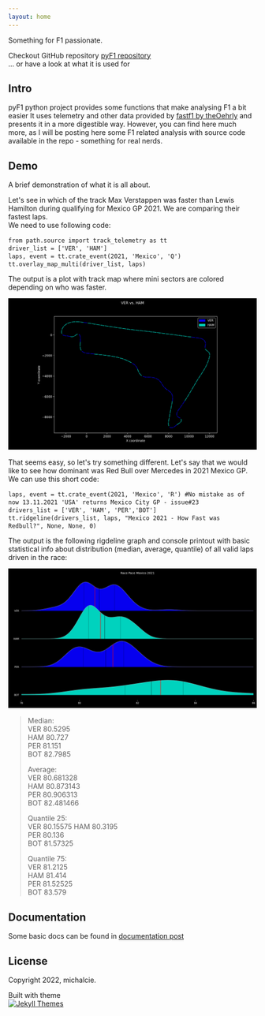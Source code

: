 ```yaml
---
layout: home
---
```


Something for F1 passionate. 

Checkout GitHub repository [ pyF1 repository](https://github.com/michalcie/pyF1)  
... or have a look at what it is used for <first post>

## Intro

pyF1 python project provides some functions that make analysing F1 a bit easier
It uses telemetry and other data provided by [fastf1 by theOehrly](https://theoehrly.github.io/Fast-F1/fastf1.html) and presents it
in a more digestible way. However, you can find here much more, as I will be posting
here some F1 related analysis with source code available in the repo - something for
real nerds. 


## Demo

A brief demonstration of what it is all about.

Let's see in which of the track Max Verstappen was faster than Lewis Hamilton
during qualifying for Mexico GP 2021. We are comparing their fastest laps.  
We need to use following code:

```
from path.source import track_telemetry as tt
driver_list = ['VER', 'HAM']
laps, event = tt.crate_event(2021, 'Mexico', 'Q')
tt.overlay_map_multi(driver_list, laps)
```

The output is a plot with track map where mini sectors are colored depending
on who was faster.

![Map](Analysis/Mexico2021/Qual_Map_VERvsHAM.png)

That seems easy, so let's try something different.
Let's say that we would like to see how dominant was Red Bull over Mercedes in 2021 Mexico GP.
We can use this short code:
```
laps, event = tt.crate_event(2021, 'Mexico', 'R') #No mistake as of now 13.11.2021 'USA' returns Mexico City GP - issue#23
drivers_list = ['VER', 'HAM', 'PER','BOT']
tt.ridgeline(drivers_list, laps, "Mexico 2021 - How Fast was Redbull?", None, None, 0)
```

The output is the following rigdeline  graph and console printout with basic statistical
info about distribution (median, average, quantile) of all valid laps driven in the race:

![Merc vs RedBull](Analysis/Mexico2021/Race_Pace_MERvsRBR.png)

> Median:  
VER    80.5295  
HAM    80.727  
PER    81.151  
BOT    82.7985  
>
> Average:  
VER    80.681328  
HAM    80.873143  
PER    80.906313  
BOT    82.481466  
>  
>Quantile 25:   
VER    80.15575
HAM    80.3195  
PER    80.136  
BOT    81.57325  
>
>Quantile 75:   
VER    81.2125  
HAM    81.414  
PER    81.52525  
BOT    83.579

## Documentation
Some basic docs can be found in [documentation post](https://michalcie.github.io/pyF1/pyf1/2022-01-02-Docs.html)  

## License

Copyright 2022, michalcie.

Built with theme  
[![Jekyll Themes](https://img.shields.io/badge/featured%20on-JekyllThemes-red.svg)](https://jekyll-themes.com/jekyll-gitbook/)